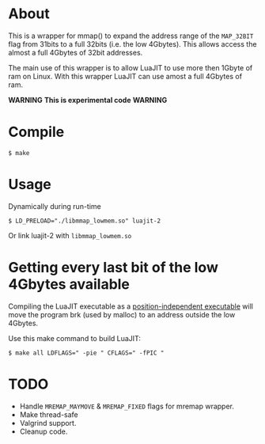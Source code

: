 About
=====

This is a wrapper for mmap() to expand the address range of the `MAP_32BIT` flag from 31bits to a full 32bits (i.e. the low 4Gbytes).  This allows access the almost a full 4Gbytes of 32bit addresses.

The main use of this wrapper is to allow LuaJIT to use more then 1Gbyte of ram on Linux.  With this wrapper LuaJIT can use amost a full 4Gbytes of ram.

**WARNING**
**This is experimental code**
**WARNING**

Compile
=======

	$ make

Usage
=====

Dynamically during run-time

	$ LD_PRELOAD="./libmmap_lowmem.so" luajit-2

Or link luajit-2 with `libmmap_lowmem.so`

Getting every last bit of the low 4Gbytes available
===================================================

Compiling the LuaJIT executable as a [position-independent executable](http://en.wikipedia.org/wiki/Position-independent_code) will move the program brk (used by malloc) to an address outside the low 4Gbytes.

Use this make command to build LuaJIT:

	$ make all LDFLAGS=" -pie " CFLAGS=" -fPIC "

TODO
====

* Handle `MREMAP_MAYMOVE` & `MREMAP_FIXED` flags for mremap wrapper.
* Make thread-safe
* Valgrind support.
* Cleanup code.

